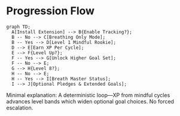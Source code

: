 # Progression Flow

```mermaid
graph TD;
  A[Install Extension] --> B{Enable Tracking?};
  B -- No --> C[Breathing Only Mode];
  B -- Yes --> D[Level 1 Mindful Rookie];
  D --> E[Earn XP Per Cycle];
  E --> F{Level Up?};
  F -- Yes --> G[Unlock Higher Goal Set];
  F -- No --> E;
  G --> H{Level 8?};
  H -- No --> E;
  H -- Yes --> I[Breath Master Status];
  I --> J[Optional Pledges & Extended Goals];
```

Minimal explanation: A deterministic loop—XP from mindful cycles advances level bands which widen optional goal choices. No forced escalation.
